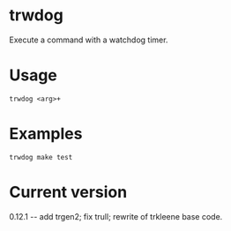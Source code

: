 # trwdog

Execute a command with a watchdog timer.

# Usage

    trwdog <arg>+

# Examples

    trwdog make test

# Current version

0.12.1 -- add trgen2; fix trull; rewrite of trkleene base code.
